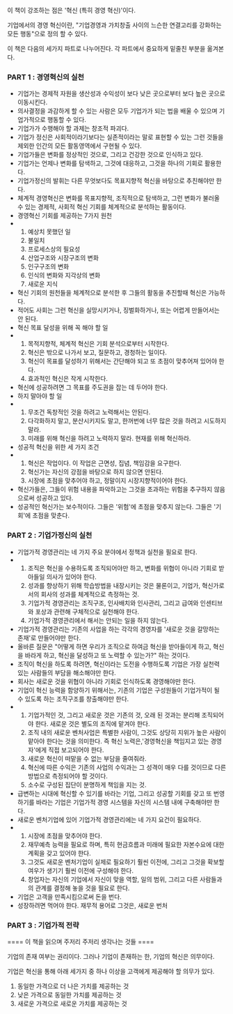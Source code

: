 이 책이 강조하는 점은 '혁신 (특히 경영 혁신)'이다.

기업에서의 경영 혁신이란, "기업경영과 가치창출 사이의 느슨한 연결고리를 강화하는 모든 행동"으로 정의 할 수 있다.

이 책은 다음의 세가지 파트로 나누어진다. 각 파트에서 중요하게 밑줄친 부분을 옮겨본다.

### PART 1 : 경영혁신의 실천

- 기업가는 경제적 자원을 생산성과 수익성이 보다 낮은 곳으로부터 보다 높은 곳으로 이동시킨다.
- 의사결정을 과감하게 할 수 있는 사람은 모두 기업가가 되는 법을 배울 수 있으며 기업가적으로 행동할 수 있다.
- 기업가가 수행해야 할 과제는 창조적 파괴다.
- 기업가 정신은 사회적이라기보다는 실존적이라는 말로 표현할 수 있는 그런 것들을 제외한 인간의 모든 활동영역에서 구현될 수 있다.
- 기업가들은 변화를 정상적인 것으로, 그리고 건강한 것으로 인식하고 있다.
- 기업가는 언제나 변화를 탐색하고, 그것에 대응하고, 그것을 하나의 기회로 활용한다.
- 기업가정신의 발휘는 다른 무엇보다도 목표지향적 혁신을 바탕으로 추친해야만 한다.
- 체계적 경영혁신은 변화를 목표지향적, 조직적으로 탐색하고, 그런 변화가 불러올 수 있는 경제적, 사회적 혁신 기회를 체계적으로 분석하는 활동이다.
- 경영혁신 기회를 제공하는 7가지 원천
-   1. 예상치 못했던 일
    2. 불일치
    3. 프로세스상의 필요성
    4. 산업구조와 시장구조의 변화
    5. 인구구조의 변화
    6. 인식의 변화와 지각상의 변화
    7. 새로운 지식
- 혁신 기회의 원천들을 체계적으로 분석한 후 그들의 활동을 추진할때 혁신은 가능하다.
- 적어도 사회는 그런 혁신을 실망시키거나, 징벌화하거나, 또는 어렵게 만들어서는 안 된다.
- 혁신 목표 달성을 위해 꼭 해야 할 일
-   1. 목적지향적, 체계적 혁신은 기회 분석으로부터 시작한다.
    2. 혁신은 밖으로 나가서 보고, 질문하고, 경청하는 일이다.
    3. 혁신이 목표를 달성하기 위해서는 간단해야 되고 또 초점이 맞추어져 있어야 한다.
    4. 효과적인 혁신은 작게 시작한다.
- 혁신에 성공하려면 그 목표를 주도권을 잡는 데 두어야 한다.
- 하지 말아야 할 일
-   1. 무조건 독창적인 것을 하려고 노력해서는 안된다.
    2. 다각화하지 말고, 분산시키지도 말고, 한꺼번에 너무 많은 것을 하려고 시도하지 말라.
    3. 미래를 위해 혁신을 하려고 노력하지 말라. 현재를 위해 혁신하라.
- 성공적 혁신을 위한 세 가지 조건
-   1. 혁신은 작업이다. 이 작업은 근면성, 집념, 책임감을 요구한다.
    2. 혁신가는 자신의 강점을 바탕으로 하지 않으면 안된다.
    3. 시장에 초점을 맞추어야 하고, 정말이지 시장지향적이어야 한다.
- 혁신가들은, 그들이 위험 내용을 파악하고는 그것을 초과하는 위험을 추구하지 않음으로써 성공하고 있다.
- 성공적인 혁신가는 보수적이다. 그들은 '위험'에 초점을 맞추지 않는다. 그들은 '기회'에 초점을 맞춘다.

### PART 2 : 기업가정신의 실천

- 기업가적 경영관리는 네 가지 주요 분야에서 정책과 실천을 필요로 한다.
-   1. 조직은 혁신을 수용하도록 조직되어야만 하고, 변화를 위협이 아니라 기회로 받아들일 의사가 있어야 한다.
    2. 성과를 향상하기 위해 학습방법을 내장시키는 것은 물론이고, 기업가, 혁신가로서의 회사의 성과를 체계적으로 측정하는 것.
    3. 기업가적 경영관리는 조직구조, 인사배치와 인사관리, 그리고 급여와 인센티브와 포상과 관련해 구체적으로 실천해야 한다.
    4. 기업가적 경영관리에서 해서는 안되는 일을 하지 않는다.
- 기업가적 경영관리는 기존의 사업을 하는 각각의 경영자를 '새로운 것을 갈망하는 존재'로 만들어야만 한다.
- 올바른 질문은 "어떻게 하면 우리가 조직으로 하여금 혁신을 받아들이게 하고, 혁신을 바라게 하고, 혁신을 달성하고 또 노력할 수 있는가?" 하는 것이다.
- 조직이 혁신을 하도록 하려면, 혁신이라는 도전을 수행하도록 기업은 가장 실천력 있는 사람들의 부담을 해소해야만 한다.
- 회사는 새로운 것을 위협이 아니라 기회로 인식하도록 경영해야만 한다.
- 기업이 혁신 능력을 함양하기 위해서는, 기존의 기업은 구성원들이 기업가적이 될 수 있도록 하는 조직구조를 창출해야만 한다.
-   1. 기업가적인 것, 그리고 새로운 것은 기존의 것, 오래 된 것과는 분리해 조직되어야 한다. 새로운 것은 별도의 조직에 맡겨야 한다.
    2. 조직 내의 새로운 벤처사업은 특별한 사람이, 그것도 상당히 지위가 높은 사람이 맡아야 한다는 것을 의미한다. 즉 혁신 노력은,'경영혁신을 책임지고 있는 경영자'에게 직접 보고되어야 한다.
    3. 새로운 혁신이 떠맡을 수 없는 부담을 줄여줘라.
    4. 혁신에 따른 수익은 기존의 사업의 수익과는 그 성격이 매우 다를 것이므로 다른 방법으로 측정되어야 할 것이다.
    5. 소수로 구성된 집단이 분명하게 책임을 지는 것.
 - 급변하는 시대에 혁신할 수 있기를 바라는 기업, 그리고 성공할 기회를 갖고 또 번영하기를 바라는 기업은 기업가적 경영 시스템을 자신의 시스템 내에 구축해야만 한다.
 - 새로운 벤처기업에 있어 기업가적 경영관리에는 네 가지 요건이 필요하다.
 -  1. 시장에 초점을 맞추어야 한다.
    2. 재무예측 능력을 필요로 하며, 특히 현금흐름과 미래에 필요한 자본수요에 대한 계획을 갖고 있어야 한다.
    3. 그것도 새로운 벤처기업이 실제로 필요하기 훨씬 이전에, 그리고 그것을 확보할 여우가 생기기 훨씬 이전에 구성해야 한다.
    4. 창업자는 자신의 기업에서 자신이 맞을 역할, 일의 범위, 그리고 다른 사람들과의 관계를 결정해 놓을 것을 필요로 한다.
 - 기업은 고객을 만족시킴으로써 돈을 번다.
 - 성장하려면 먹어야 한다. 재무적 용어로 그것은, 새로운 번처
    


### PART 3 : 기업가적 전략



==== 이 책을 읽으며 주저리 주저리 생각나는 것들 ====

기업의 존재 여부는 권리이다. 그러나 기업이 존재하는 한, 기업의 혁신은 의무이다.

기업은 혁신을 통해 아래 세가지 중 하나 이상을 고객에게 제공해야 할 의무가 있다.

1. 동일한 가격으로 더 나은 가치를 제공하는 것
2. 낮은 가격으로 동일한 가치를 제공하는 것
3. 새로운 가격으로 새로운 가치를 제공하는 것
